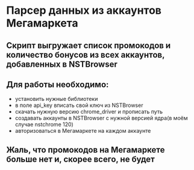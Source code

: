 # Парсер данных из аккаунтов Мегамаркета
## Скрипт выгружает список промокодов и количество бонусов из всех аккаунтов, добавленных в NSTBrowser
## Для работы необходимо:
- установить нужные библиотеки
- в поле api_key вписать свой ключ из NSTBrowser
- скачать нужную версию chrome_driver и прописать путь
- создавать аккаунты в NSTBrowser c нужной версией ядра(в моём случае nstchrome 120)
- авторизоваться в Мегамаркете на каждом аккаунте

## Жаль, что промокодов на Мегамаркете больше нет и, скорее всего, не будет

